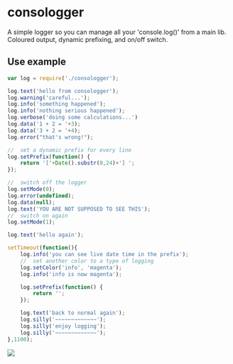 consologger
===========

A simple logger so you can manage all your 'console.log()' from a main lib. Coloured output, dynamic prefixing, and on/off switch.

## Use example
```js
var log = require('./consologger');

log.text('hello from consologger');
log.warning('careful...');
log.info('something happened');
log.info('nothing serious happened');
log.verbose('doing some calculations...')
log.data('1 + 2 = '+3);
log.data('3 + 2 = '+4);
log.error("that's wrong!");

//	set a dynamic prefix for every line
log.setPrefix(function() {
	return '['+Date().substr(0,24)+'] ';
});

//	switch off the logger
log.setMode(0);
log.error(undefined);
log.data(null);
log.text('YOU ARE NOT SUPPOSED TO SEE THIS');
//	switch on again
log.setMode(1);

log.text('hello again');

setTimeout(function(){
	log.info('you can see live date time in the prefix');
	//	set another color to a type of logging
	log.setColor('info', 'magenta');
	log.info('info is now magenta');

	log.setPrefix(function() {
		return '';
	});

	log.text('back to normal again');
	log.silly('~~~~~~~~~~~~~');
	log.silly('enjoy logging');
	log.silly('~~~~~~~~~~~~~');
},1100);
```

<img src="http://i.imgur.com/KDB2RXA.png" border = "0"/>
